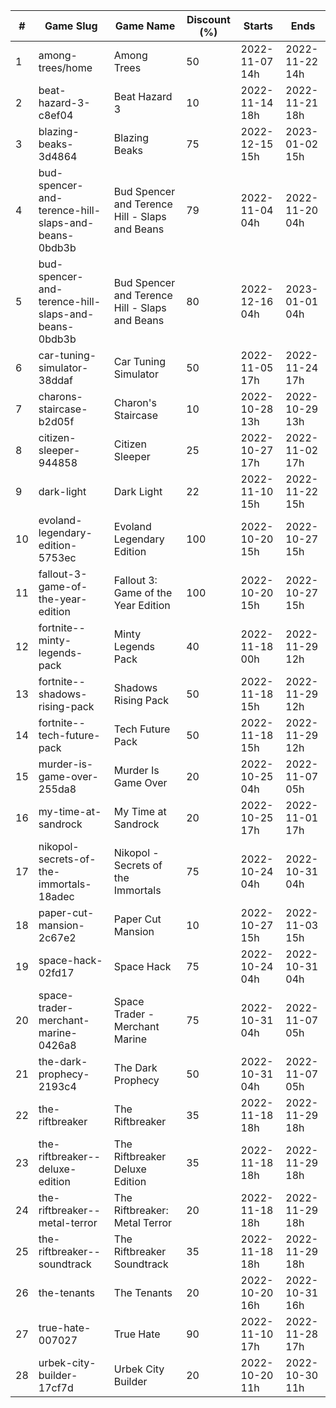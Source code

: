 |#|Game Slug|Game Name|Discount (%)|Starts|Ends|
|---|---|---|---|---|---|
|1|among-trees/home|Among Trees|50|2022-11-07 14h|2022-11-22 14h|
|2|beat-hazard-3-c8ef04|Beat Hazard 3|10|2022-11-14 18h|2022-11-21 18h|
|3|blazing-beaks-3d4864|Blazing Beaks|75|2022-12-15 15h|2023-01-02 15h|
|4|bud-spencer-and-terence-hill-slaps-and-beans-0bdb3b|Bud Spencer and Terence Hill - Slaps and Beans|79|2022-11-04 04h|2022-11-20 04h|
|5|bud-spencer-and-terence-hill-slaps-and-beans-0bdb3b|Bud Spencer and Terence Hill - Slaps and Beans|80|2022-12-16 04h|2023-01-01 04h|
|6|car-tuning-simulator-38ddaf|Car Tuning Simulator|50|2022-11-05 17h|2022-11-24 17h|
|7|charons-staircase-b2d05f|Charon's Staircase|10|2022-10-28 13h|2022-10-29 13h|
|8|citizen-sleeper-944858|Citizen Sleeper|25|2022-10-27 17h|2022-11-02 17h|
|9|dark-light|Dark Light|22|2022-11-10 15h|2022-11-22 15h|
|10|evoland-legendary-edition-5753ec|Evoland Legendary Edition|100|2022-10-20 15h|2022-10-27 15h|
|11|fallout-3-game-of-the-year-edition|Fallout 3: Game of the Year Edition|100|2022-10-20 15h|2022-10-27 15h|
|12|fortnite--minty-legends-pack|Minty Legends Pack|40|2022-11-18 00h|2022-11-29 12h|
|13|fortnite--shadows-rising-pack|Shadows Rising Pack|50|2022-11-18 15h|2022-11-29 12h|
|14|fortnite--tech-future-pack|Tech Future Pack|50|2022-11-18 15h|2022-11-29 12h|
|15|murder-is-game-over-255da8|Murder Is Game Over|20|2022-10-25 04h|2022-11-07 05h|
|16|my-time-at-sandrock|My Time at Sandrock|20|2022-10-25 17h|2022-11-01 17h|
|17|nikopol-secrets-of-the-immortals-18adec|Nikopol - Secrets of the Immortals|75|2022-10-24 04h|2022-10-31 04h|
|18|paper-cut-mansion-2c67e2|Paper Cut Mansion|10|2022-10-27 15h|2022-11-03 15h|
|19|space-hack-02fd17|Space Hack|75|2022-10-24 04h|2022-10-31 04h|
|20|space-trader-merchant-marine-0426a8|Space Trader - Merchant Marine|75|2022-10-31 04h|2022-11-07 05h|
|21|the-dark-prophecy-2193c4|The Dark Prophecy|50|2022-10-31 04h|2022-11-07 05h|
|22|the-riftbreaker|The Riftbreaker|35|2022-11-18 18h|2022-11-29 18h|
|23|the-riftbreaker--deluxe-edition|The Riftbreaker Deluxe Edition|35|2022-11-18 18h|2022-11-29 18h|
|24|the-riftbreaker--metal-terror|The Riftbreaker: Metal Terror|20|2022-11-18 18h|2022-11-29 18h|
|25|the-riftbreaker--soundtrack|The Riftbreaker Soundtrack|35|2022-11-18 18h|2022-11-29 18h|
|26|the-tenants|The Tenants|20|2022-10-20 16h|2022-10-31 16h|
|27|true-hate-007027|True Hate|90|2022-11-10 17h|2022-11-28 17h|
|28|urbek-city-builder-17cf7d|Urbek City Builder|20|2022-10-20 11h|2022-10-30 11h|
